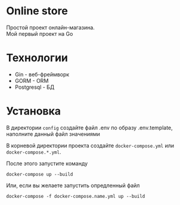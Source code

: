 # Online store
Простой проект онлайн-магазина.<br> Мой первый проект на Go

# Технологии
* Gin - веб-фреймворк
* GORM - ORM
* Postgresql - БД

# Установка
В директории `config` создайте файл .env по образу .env.template, 
наполните данный файл значениями

В корневой директории проекта создайте `docker-compose.yml` или `docker-compose.*.yml`.

После этого запустите команду 
```
docker-compose up --build
```
Или, если вы желаете запустить опредленный файл
```
docker-compose -f docker-compose.name.yml up --build
```
